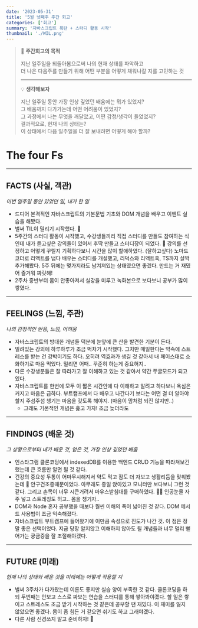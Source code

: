 ```yaml
---
date: '2023-05-31'
title: '5월 넷째주 주간 회고'
categories: ['회고']
summary: '자바스크립트 폭탄 + 스터디 활동 시작'
thumbnail: './WIL.png'
---
```


> 🚩 **주간회고의 목적**
>
> 지난 일주일을 되돌아봄으로써 나의 현재 상태를 파악하고  
> 더 나은 다음주를 만들기 위해 어떤 부분을 어떻게 채워나갈 지를 고민하는 것
>
> ---
>
> 💡 **생각해보자**
>
> 지난 일주일 동안 가장 인상 깊었던 배움에는 뭐가 있었지?  
> 그 배움까지 다가가는데 어떤 어려움이 있었지?  
> 그 과정에서 나는 무엇을 깨달았고, 어떤 감정/생각이 들었었지?  
> 결과적으로, 현재 나의 상태는?  
> 이 상태에서 다음 일주일을 더 잘 보내려면 어떻게 해야 할까?

# The four Fs

---

## FACTS (사실, 객관)

_이번 일주일 동안 있었던 일, 내가 한 일_

- 드디어 본격적인 자바스크립트의 기본문법 기초와 DOM 개념을 배우고 이벤트 실습을 해봤다.
- 벌써 TIL이 밀리기 시작했다. 🫠
- 5주간의 스터디 활동이 시작했고, 수강생들끼리 직접 스터디를 만들도 참여하는 식인데 내가 듣고싶은 강의들이 있어서
  후딱 만들고 스터디장이 되었다. 🫡 강의를 선정하고 어떻게 꾸릴지 기획하다보니 시간을 많이 할애하였다. (잘하고싶다)
  노마드코더로 리액트를 냅다 배우는 스터디를 개설했고, 리덕스와 리액트훅, TS까지 살짝 추가해봤다.
  5주 뒤에는 몇가지라도 남겨져있는 상태였으면 좋겠다. 만드는 거 재밌어 즐거워 짜릿해!
- 2주차 중반부터 몸이 안좋아져서 실강을 미루고 녹화본으로 보다보니 공부가 많이 쌓였다.

---

## FEELINGS (느낌, 주관)

_나의 감정적인 반응, 느낌, 어려움_

- 자바스크립트의 방대한 개념들 덕분에 눈앞에 큰 산을 발견한 기분이 든다.
- 밀려있는 강의에 하루하루가 조금 벅차기 시작했다. 그치만 매일한다는 약속에 스트레스를 받는 건 강박이기도 하다.
  오히려 역효과가 생길 것 같아서 내 페이스대로 소화하기로 마음 먹었다. 밀리면 어때.. 꾸준히 하는게 중요허지..
- 다른 수강생분들은 잘 따라가고 잘 이해하고 있는 것 같아서 약간 쭈굴모드가 되고있다.
- 자바스크립트를 한번에 모두 이 짧은 시간안에 다 이해하고 알려고 하다보니 욕심은 커지고 마음은 급하다. 부트캠프에서 다 배우고 나간다기 보다는 어떤 걸 더 알아야할지 주섬주섬 챙기는 마음을 갖도록 해야지. (마음이 맘처럼 되진 않지만..)
  - 그래도 기본적인 개념은 훑고 가자! 조금 늦더라도

---

## FINDINGS (배운 것)

_그 상황으로부터 내가 배운 것, 얻은 것, 가장 인상 깊었던 배움_

- 인스타그램 클론코딩에서 indexedDB를 이용한 백엔드 CRUD 기능을 따라쳐보긴 했는데 큰 흐름만 알면 될 것 같다.
- 건강의 중요성
  두통이 어마무시해져서 약도 먹고 잠도 더 자보고 생활리듬을 맞춰봤는데 👀 안구건조증때문이었다.
  아무래도 종일 앉아있고 모니터만 보다보니 그런 것 같다. 그리고 손목이 너무 시큰거려서 마우스받침대를 구매하였다. 👵🏻
  인공눈물 자주 넣고 스트레칭도 허고.. 몸을 챙기자..
- DOM과 Node
  혼자 공부했을 때보다 훨씬 이해의 폭이 넓어진 것 같다. DOM 메서드 사용법이 조금 익숙해졌다.
- 자바스크립트
  부트캠프에 들어왔기에 이만큼 속성으로 진도가 나간 것. 이 점은 정말 좋은 선택이었다. 지금 당장 알지않고 이해하지 않아도 될 개념들과 너무 멀리 뻗어가는 궁금증을 잘 조절해야겠다.

---

## FUTURE (미래)

_현재 나의 상태와 배운 것을 미래에는 어떻게 적용할 지_

- 벌써 3주차가 다가왔는데 이론도 좋지만 실습 양이 부족한 것 같다. 클론코딩을 하되 두번째는 안보고 스스로 짜보는 연습을 스터디를 통해 쌓아봐야겠다. 할 일은 쌓이고 스트레스도 조금 받기 시작하는 것 같은데 공부할 땐 재밌다. 이 재미를 잃지 않았으면 좋겠다. 몸이 좀 힘든 거 같으면 쉬기도 하고 그래야겠다.
- 다른 사람 신경쓰지 말고 준비하자! 💪
